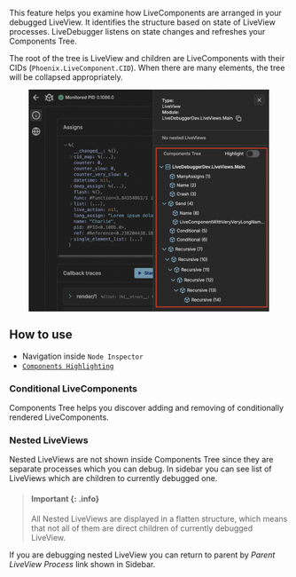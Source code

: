 This feature helps you examine how LiveComponents are arranged in your debugged LiveView. It identifies the structure based on state of LiveView processes. LiveDebugger listens on state changes and refreshes your Components Tree.

The root of the tree is LiveView and children are LiveComponents with their CIDs (`Phoenix.LiveComponent.CID`). When there are many elements, the tree will be collapsed appropriately.

<div style="display: flex; justify-content: center;">
<img src="images/components_tree.png" alt="Components Tree" height="400px">
</div>

## How to use

- Navigation inside `Node Inspector`
- [`Components Highlighting`](components_highlighting.md)

### Conditional LiveComponents

Components Tree helps you discover adding and removing of conditionally rendered LiveComponents.

### Nested LiveViews

Nested LiveViews are not shown inside Components Tree since they are separate processes which you can debug. In sidebar you can see list of LiveViews which are children to currently debugged one.

> #### Important {: .info}
>
> All Nested LiveViews are displayed in a flatten structure, which means that not all of them are direct children of currently debugged LiveView.

If you are debugging nested LiveView you can return to parent by _Parent LiveView Process_ link shown in Sidebar.
